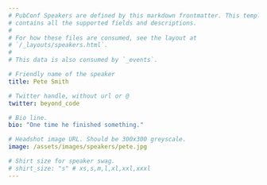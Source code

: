 ```yaml
---
# PubConf Speakers are defined by this markdown frontmatter. This template
# contains all the supported fields and descriptions.
#
# For how these files are consumed, see the layout at
# `/_layouts/speakers.html`.
#
# This data is also consumed by `_events`.

# Friendly name of the speaker
title: Pete Smith

# Twitter handle, without url or @
twitter: beyond_code

# Bio line.
bio: "One time he finished something."

# Headshot image URL. Should be 300x300 greyscale.
image: /assets/images/speakers/pete.jpg

# Shirt size for speaker swag.
# shirt_size: "s" # xs,s,m,l,xl,xxl,xxxl
---
```

